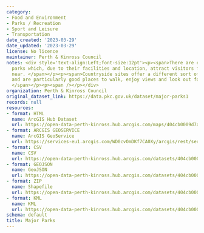 ```yaml
---
category:
- Food and Environment
- Parks / Recreation
- Sport and Leisure
- Transportation
date_created: '2023-03-29'
date_updated: '2023-03-29'
license: No licence
maintainer: Perth & Kinross Council
notes: <div style='text-align:Left;font-size:12pt'><p><span>There are eight major
  parks which, due to their facilities and location, attract visitors from far and
  near. </span></p><p><span>Countryside sites offer a different sort of experience
  and are particularly good places to walk, enjoy views and look out for wildlife.
  </span></p><p><span /></p></div>
organization: Perth & Kinross Council
original_dataset_link: https://data.pkc.gov.uk/dataset/major-parks1
records: null
resources:
- format: HTML
  name: ArcGIS Hub Dataset
  url: https://open-data-perth-kinross.hub.arcgis.com/maps/404cb0009d7a4346bb47eff1beeab51e_6
- format: ARCGIS GEOSERVICE
  name: ArcGIS GeoService
  url: https://services-eu1.arcgis.com/WD0cvOmDKf7CA0Xy/arcgis/rest/services/Major_Parks/FeatureServer/6
- format: CSV
  name: CSV
  url: https://open-data-perth-kinross.hub.arcgis.com/datasets/404cb0009d7a4346bb47eff1beeab51e_6.csv?outSR=%7B%22latestWkid%22%3A27700%2C%22wkid%22%3A27700%7D
- format: GEOJSON
  name: GeoJSON
  url: https://open-data-perth-kinross.hub.arcgis.com/datasets/404cb0009d7a4346bb47eff1beeab51e_6.geojson?outSR=%7B%22latestWkid%22%3A27700%2C%22wkid%22%3A27700%7D
- format: ZIP
  name: Shapefile
  url: https://open-data-perth-kinross.hub.arcgis.com/datasets/404cb0009d7a4346bb47eff1beeab51e_6.zip?outSR=%7B%22latestWkid%22%3A27700%2C%22wkid%22%3A27700%7D
- format: KML
  name: KML
  url: https://open-data-perth-kinross.hub.arcgis.com/datasets/404cb0009d7a4346bb47eff1beeab51e_6.kml?outSR=%7B%22latestWkid%22%3A27700%2C%22wkid%22%3A27700%7D
schema: default
title: Major Parks
---
```

